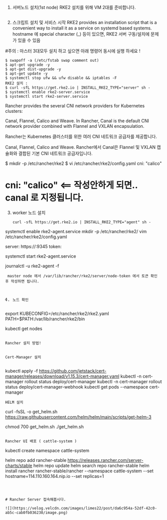 <ol>
<li>서버노드 설치(1st node) 
RKE2 설치를 위해 VM 2대를 준비합니다. </li>
</ol>
<p><img alt="" src="https://velog.velcdn.com/images/limes22/post/8490a73d-9b6b-4b26-9c85-c501a939177b/image.png" /></p>
<ol start="2">
<li>스크립트 설치 및 서비스 시작
RKE2 provides an installation script that is a convenient way to install it as a service on systemd based systems.<br />hostname 에 special character (_) 등이 있으면, RKE2 서버 구동/설치에 문제가 있을 수 있음</li>
</ol>
<p>#주의 :  마스터 3대모두 설치 하고 싶으면 아래 명령어 동시에 실행 하세요 !</p>
<pre><code>$ swapoff -a (/etc/fstab swap comment out)
$ apt-get upgrade -y
$ apt-get dist-upgrade -y
$ apt-get update -y
$ systemctl stop ufw &amp;&amp; ufw disable &amp;&amp; iptables -F
RKE2 설치 :
$ curl -sfL https://get.rke2.io | INSTALL_RKE2_TYPE=&quot;server&quot; sh -
$ systemctl enable rke2-server.service
$ systemctl start rke2-server.service</code></pre><p>Rancher provides the several CNI network providers for Kubernetes clusters:</p>
<p>Canal, Flannel, Calico and Weave. In Rancher, Canal is the default CNI network provider combined with Flannel and VXLAN encapsulation.</p>
<p>Rancher는 Kubernetes 클러스터를 위한 여러 CNI 네트워크 공급자를 제공합니다.</p>
<p>Canal, Flannel, Calico and Weave. Rancher에서 Canal은 Flannel 및 VXLAN 캡슐화와 결합된 
기본 CNI 네트워크 공급자입니다.</p>
<p>$ mkdir -p /etc/rancher/rke2
$ vi /etc/rancher/rke2/config.yaml
cni: &quot;calico&quot;</p>
<h1 id="cni-calico---작성안하게-되면-canal-로-지정됩니다">cni: &quot;calico&quot; &lt;==  작성안하게 되면.. canal 로 지정됩니다.</h1>
<ol start="3">
<li>worker 노드 설치<pre><code>curl -sfL https://get.rke2.io | INSTALL_RKE2_TYPE=&quot;agent&quot; sh -
</code></pre></li>
</ol>
<p>systemctl enable rke2-agent.service
mkdir -p /etc/rancher/rke2/
vim /etc/rancher/rke2/config.yaml</p>
<p>server: https://:9345
token: </p>
<p>systemctl start rke2-agent.service</p>
<p>journalctl -u rke2-agent -f</p>
<pre><code> master node 에서 /var/lib/rancher/rke2/server/node-token 에서 토큰 확인 후 작성하면 됩니다.

4. 노드 확인
</code></pre><p>export KUBECONFIG=/etc/rancher/rke2/rke2.yaml PATH=$PATH:/var/lib/rancher/rke2/bin</p>
<p>kubectl get nodes</p>
<pre><code>
Rancher 설치 방법!

Cert-Manager 설치
</code></pre><p>kubectl apply -f <a href="https://github.com/jetstack/cert-manager/releases/download/v1.15.3/cert-manager.yaml">https://github.com/jetstack/cert-manager/releases/download/v1.15.3/cert-manager.yaml</a>
kubectl -n cert-manager rollout status deploy/cert-manager
kubectl -n cert-manager rollout status deploy/cert-manager-webhook
kubectl get pods --namespace cert-manager</p>
<pre><code>HELM 설치
</code></pre><p>curl -fsSL -o get_helm.sh <a href="https://raw.githubusercontent.com/helm/helm/main/scripts/get-helm-3">https://raw.githubusercontent.com/helm/helm/main/scripts/get-helm-3</a>
chmod 700 get_helm.sh
./get_helm.sh</p>
<pre><code>
Rancher UI 배포 ( cattle-system )
</code></pre><p>kubectl create namespace cattle-system
helm repo add rancher-stable <a href="https://releases.rancher.com/server-charts/stable">https://releases.rancher.com/server-charts/stable</a>
helm repo update
helm search repo rancher-stable
helm install rancher rancher-stable/rancher --namespace cattle-system --set hostname=114.110.160.164.nip.io --set replicas=1</p>
<pre><code>


# Rancher Server 접속해봅시다. 

![](https://velog.velcdn.com/images/limes22/post/da6c954a-52df-42c0-ab5c-cab0fb036230/image.png)

</code></pre>